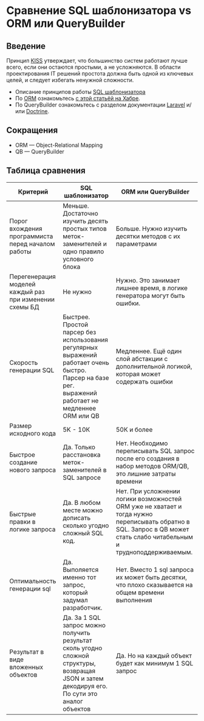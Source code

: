 
# Сравнение SQL шаблонизатора vs ORM или QueryBuilder

## Введение
Принцип [KISS](https://ru.wikipedia.org/wiki/KISS_(%D0%BF%D1%80%D0%B8%D0%BD%D1%86%D0%B8%D0%BF)) утверждает, что большинство систем работают лучше всего, если они остаются простыми, а не усложняются. В области проектирования IT решений простота должна быть одной из ключевых целей, и следует избегать ненужной сложности.

* Описание принципов работы [SQL шаблонизатора](https://github.com/rin-nas/sql-template-engine/blob/master/README.md)
* По [ORM](https://ru.wikipedia.org/wiki/ORM) ознакомьтесь [с этой статьёй на Хабре](https://m.habr.com/company/pgdayrussia/blog/328690/).
* По QueryBuilder ознакомьтесь с разделом документации [Laravel](http://laravel.su/docs/5.5/queries) и/или [Doctrine](https://www.doctrine-project.org/projects/doctrine-orm/en/2.6/reference/query-builder.html).

## Сокращения
* ORM — Object-Relational Mapping
* QB — QueryBuilder

## Таблица сравнения
Критерий | SQL шаблонизатор | ORM или QueryBuilder
---------|------------------------|---------------------
Порог вхождения программиста перед началом работы| Меньше. Достаточно изучить десять простых типов меток-заменителей и одно правило условного блока| Больше. Нужно изучить десятки методов с их параметрами
Перегенерация моделей каждый раз при изменении схемы БД| Не нужно | Нужно. Это занимает лишнее время, в логике генератора могут быть ошибки.
Скорость генерации SQL | Быстрее. Простой парсер без использования регулярных выражений работает очень быстро. Парсер на базе рег. выражений работает не медленнее ORM или QB | Медленнее. Ещё один слой абстакции с дополнительной логикой, которая может содержать ошибки
Размер исходного кода | 5K - 10К | 50К и более | 
Быстрое создание нового запроса | Да. Только расстановка меток-заменителей в SQL запросе | Нет. Необходимо переписывать SQL запрос после его создания в набор методов ORM/QB, это лишние затраты времени
Быстрые правки в логике запроса | Да. В любом месте можно дописать сколько угодно сложный SQL код. | Нет. При усложнении логики возможностей ORM уже не хватает и тогда нужно переписывать обратно в SQL. Запрос в QB может стать слабо читабельным и трудноподдерживаемым.
Оптимальность генерации sql | Да. Выполяется именно тот запрос, который задумал разработчик. | Нет. Вместо 1 sql запроса их может быть десятки, что плохо сказывается на общем времени выполнения
Результат в виде вложенных объектов | Да. За 1 SQL запрос можно получить результат сколь угодно сложной структуры, возвращая JSON и затем декодируя его. По сути это аналог объектов| Да. Но на каждый объект будет как минимум 1 SQL запрос
